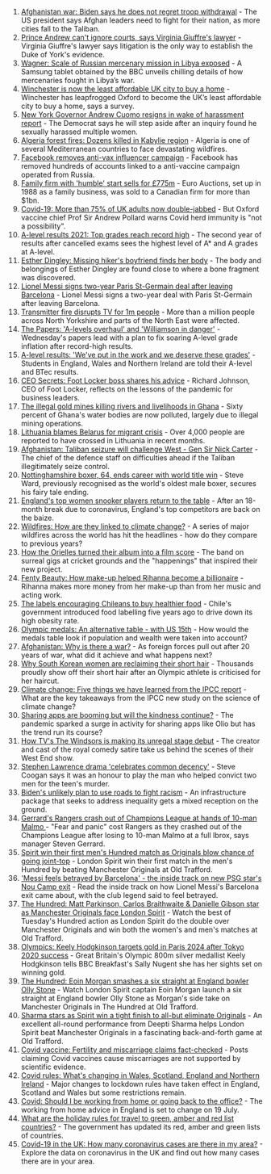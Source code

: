 1. [Afghanistan war: Biden says he does not regret troop withdrawal](https://www.bbc.co.uk/news/world-asia-58167408) - The US president says Afghan leaders need to fight for their nation, as more cities fall to the Taliban.
2. [Prince Andrew can't ignore courts, says Virginia Giuffre's lawyer](https://www.bbc.co.uk/news/uk-58167469) - Virginia Giuffre's lawyer says litigation is the only way to establish the Duke of York's evidence.
3. [Wagner: Scale of Russian mercenary mission in Libya exposed](https://www.bbc.co.uk/news/world-africa-58009514) - A Samsung tablet obtained by the BBC unveils chilling details of how mercenaries fought in Libya’s war.
4. [Winchester is now the least affordable UK city to buy a home](https://www.bbc.co.uk/news/business-58162371) - Winchester has leapfrogged Oxford to become the UK’s least affordable city to buy a home, says a survey.
5. [New York Governor Andrew Cuomo resigns in wake of harassment report](https://www.bbc.co.uk/news/world-us-canada-58164719) - The Democrat says he will step aside after an inquiry found he sexually harassed multiple women.
6. [Algeria forest fires: Dozens killed in Kabylie region](https://www.bbc.co.uk/news/world-africa-58165169) - Algeria is one of several Mediterranean countries to face devastating wildfires.
7. [Facebook removes anti-vax influencer campaign](https://www.bbc.co.uk/news/blogs-trending-58167339) - Facebook has removed hundreds of accounts linked to a anti-vaccine campaign operated from Russia.
8. [Family firm with 'humble' start sells for £775m](https://www.bbc.co.uk/news/uk-northern-ireland-58165295) - Euro Auctions, set up in 1988 as a family business, was sold to a Canadian firm for more than $1bn.
9. [Covid-19: More than 75% of UK adults now double-jabbed](https://www.bbc.co.uk/news/uk-58162318) - But Oxford vaccine chief Prof Sir Andrew Pollard warns Covid herd immunity is "not a possibility".
10. [A-level results 2021: Top grades reach record high](https://www.bbc.co.uk/news/education-58086908) - The second year of results after cancelled exams sees the highest level of A* and A grades at A-level.
11. [Esther Dingley: Missing hiker's boyfriend finds her body](https://www.bbc.co.uk/news/uk-england-tyne-58159591) - The body and belongings of Esther Dingley are found close to where a bone fragment was discovered.
12. [Lionel Messi signs two-year Paris St-Germain deal after leaving Barcelona](https://www.bbc.co.uk/sport/football/58163106) - Lionel Messi signs a two-year deal with Paris St-Germain after leaving Barcelona.
13. [Transmitter fire disrupts TV for 1m people](https://www.bbc.co.uk/news/uk-england-tees-58163612) - More than a million people across North Yorkshire and parts of the North East were affected.
14. [The Papers: 'A-levels overhaul' and 'Williamson in danger'](https://www.bbc.co.uk/news/blogs-the-papers-58167458) - Wednesday's papers lead with a plan to fix soaring A-level grade inflation after record-high results.
15. [A-level results: 'We've put in the work and we deserve these grades'](https://www.bbc.co.uk/news/education-58160873) - Students in England, Wales and Northern Ireland are told their A-level and BTec results.
16. [CEO Secrets: Foot Locker boss shares his advice](https://www.bbc.co.uk/news/business-58101254) - Richard Johnson, CEO of Foot Locker, reflects on the lessons of the pandemic for business leaders.
17. [The illegal gold mines killing rivers and livelihoods in Ghana](https://www.bbc.co.uk/news/world-africa-58119653) - Sixty percent of Ghana's water bodies are now polluted, largely due to illegal mining operations.
18. [Lithuania blames Belarus for migrant crisis](https://www.bbc.co.uk/news/world-europe-58121577) - Over 4,000 people are reported to have crossed in Lithuania in recent months.
19. [Afghanistan: Taliban seizure will challenge West - Gen Sir Nick Carter](https://www.bbc.co.uk/news/world-asia-58158658) - The chief of the defence staff on difficulties ahead if the Taliban illegitimately seize control.
20. [Nottinghamshire boxer, 64, ends career with world title win](https://www.bbc.co.uk/news/uk-england-nottinghamshire-58150699) - Steve Ward, previously recognised as the world's oldest male boxer, secures his fairy tale ending.
21. [England's top women snooker players return to the table](https://www.bbc.co.uk/news/uk-england-58139811) - After an 18-month break due to coronavirus, England's top competitors are back on the baize.
22. [Wildfires: How are they linked to climate change?](https://www.bbc.co.uk/news/58159451) - A series of major wildfires across the world has hit the headlines - how do they compare to previous years?
23. [How the Orielles turned their album into a film score](https://www.bbc.co.uk/news/entertainment-arts-58083762) - The band on surreal gigs at cricket grounds and the "happenings" that inspired their new project.
24. [Fenty Beauty: How make-up helped Rihanna become a billionaire](https://www.bbc.co.uk/news/newsbeat-58084543) - Rihanna makes more money from her make-up than from her music and acting work.
25. [The labels encouraging Chileans to buy healthier food](https://www.bbc.co.uk/news/world-latin-america-57553315) - Chile's government introduced food labelling five years ago to drive down its high obesity rate.
26. [Olympic medals: An alternative table - with US 15th](https://www.bbc.co.uk/news/world-us-canada-58143550) - How would the medals table look if population and wealth were taken into account?
27. [Afghanistan: Why is there a war?](https://www.bbc.co.uk/news/world-asia-49192495) - As foreign forces pull out after 20 years of war, what did it achieve and what happens next?
28. [Why South Korean women are reclaiming their short hair](https://www.bbc.co.uk/news/world-asia-58082355) - Thousands proudly show off their short hair after an Olympic athlete is criticised for her haircut.
29. [Climate change: Five things we have learned from the IPCC report](https://www.bbc.co.uk/news/science-environment-58138714) - What are the key takeaways from the IPCC new study on the science of climate change?
30. [Sharing apps are booming but will the kindness continue?](https://www.bbc.co.uk/news/business-57981598) - The pandemic sparked a surge in activity for sharing apps like Olio but has the trend run its course?
31. [How TV's The Windsors is making its unregal stage debut](https://www.bbc.co.uk/news/entertainment-arts-58101586) - The creator and cast of the royal comedy satire take us behind the scenes of their West End show.
32. [Stephen Lawrence drama 'celebrates common decency'](https://www.bbc.co.uk/news/entertainment-arts-58112588) - Steve Coogan says it was an honour to play the man who helped convict two men for the teen's murder.
33. [Biden's unlikely plan to use roads to fight racism](https://www.bbc.co.uk/news/world-us-canada-58106414) - An infrastructure package that seeks to address inequality gets a mixed reception on the ground.
34. [Gerrard's Rangers crash out of Champions League at hands of 10-man Malmo ](https://www.bbc.co.uk/sport/football/58137804) - "Fear and panic" cost Rangers as they crashed out of the Champions League after losing to 10-man Malmo at a full Ibrox, says manager Steven Gerrard.
35. [Spirit win their first men's Hundred match as Originals blow chance of going joint-top](https://www.bbc.co.uk/sport/cricket/58161079) - London Spirit win their first match in the men's Hundred by beating Manchester Originals at Old Trafford.
36. ['Messi feels betrayed by Barcelona' - the inside track on new PSG star's Nou Camp exit](https://www.bbc.co.uk/sport/football/58157038) - Read the inside track on how Lionel Messi's Barcelona exit came about, with the club legend said to feel betrayed.
37. [The Hundred: Matt Parkinson, Carlos Braithwaite & Danielle Gibson star as Manchester Originals face London Spirit](https://www.bbc.co.uk/sport/av/cricket/58167568) - Watch the best of Tuesday's Hundred action as London Spirit do the double over Manchester Originals and win both the women's and men's matches at Old Trafford.
38. [Olympics: Keely Hodgkinson targets gold in Paris 2024 after Tokyo 2020 success](https://www.bbc.co.uk/sport/av/athletics/58162679) - Great Britain's Olympic 800m silver medallist Keely Hodgkinson tells BBC Breakfast's Sally Nugent she has her sights set on winning gold.
39. [The Hundred: Eoin Morgan smashes a six straight at England bowler Olly Stone](https://www.bbc.co.uk/sport/av/cricket/58166424) - Watch London Spirit captain Eoin Morgan launch a six straight at England bowler Olly Stone as Morgan's side take on Manchester Originals in The Hundred at Old Trafford.
40. [Sharma stars as Spirit win a tight finish to all-but eliminate Originals](https://www.bbc.co.uk/sport/cricket/58161076) - An excellent all-round performance from Deepti Sharma helps London Spirit beat Manchester Originals in a fascinating back-and-forth game at Old Trafford.
41. [Covid vaccine: Fertility and miscarriage claims fact-checked](https://www.bbc.co.uk/news/health-57552527) - Posts claiming Covid vaccines cause miscarriages are not supported by scientific evidence.
42. [Covid rules: What's changing in Wales, Scotland, England and Northern Ireland](https://www.bbc.co.uk/news/explainers-52530518) - Major changes to lockdown rules have taken effect in England, Scotland and Wales but some restrictions remain.
43. [Covid: Should I be working from home or going back to the office?](https://www.bbc.co.uk/news/business-52567567) - The working from home advice in England is set to change on 19 July.
44. [What are the holiday rules for travel to green, amber and red list countries?](https://www.bbc.co.uk/news/explainers-52544307) - The government has updated its red, amber and green lists of countries.
45. [Covid-19 in the UK: How many coronavirus cases are there in my area?](https://www.bbc.co.uk/news/uk-51768274) - Explore the data on coronavirus in the UK and find out how many cases there are in your area.
